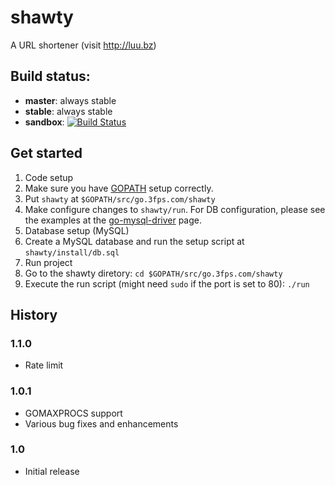 # shawty
A URL shortener (visit http://luu.bz)

## Build status:
- **master**: always stable
- **stable**: always stable
- **sandbox**: [![Build Status](https://secure.travis-ci.org/3fps/shawty.png)](http://travis-ci.org/3fps/shawty)

## Get started
1. Code setup
  1. Make sure you have [GOPATH](http://golang.org/cmd/go/#GOPATH_environment_variable) setup correctly.
  2. Put `shawty` at `$GOPATH/src/go.3fps.com/shawty`
  3. Make configure changes to `shawty/run`. For DB configuration, please see the examples at the [go-mysql-driver](http://code.google.com/p/go-mysql-driver/#Examples) page.
2. Database setup (MySQL)
  1. Create a MySQL database and run the setup script at `shawty/install/db.sql`
3. Run project
  1. Go to the shawty diretory: `cd $GOPATH/src/go.3fps.com/shawty`
  2. Execute the run script (might need `sudo` if the port is set to 80): `./run`

## History

### 1.1.0
* Rate limit

### 1.0.1
* GOMAXPROCS support
* Various bug fixes and enhancements

### 1.0
* Initial release